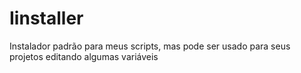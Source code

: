 # Iinstaller
Instalador padrão para meus scripts, mas pode ser usado para seus projetos editando algumas variáveis
